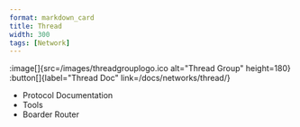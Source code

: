 ```yaml
---
format: markdown_card
title: Thread
width: 300
tags: [Network]
---
```


:image[]{src=/images/threadgrouplogo.ico alt="Thread Group" height=180}
:button[]{label="Thread Doc" link=/docs/networks/thread/}

- Protocol Documentation
- Tools
- Boarder Router
